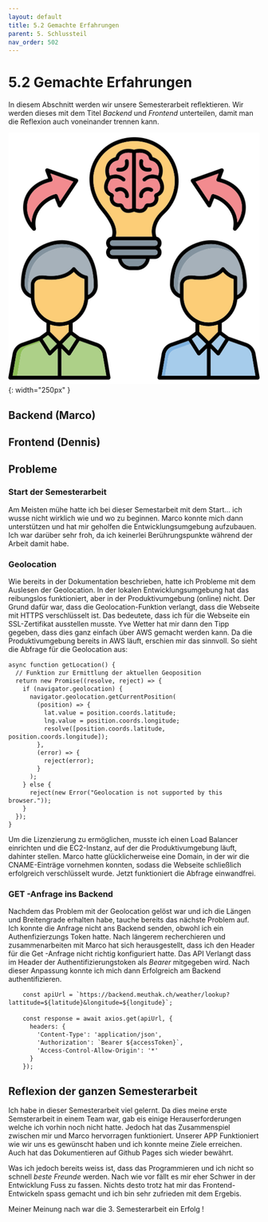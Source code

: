 ```yaml
---
layout: default
title: 5.2 Gemachte Erfahrungen
parent: 5. Schlussteil
nav_order: 502
---
```


# 5.2 Gemachte Erfahrungen

In diesem Abschnitt werden wir unsere Semesterarbeit reflektieren. Wir werden dieses mit dem Titel *Backend* und *Frontend* unterteilen, damit man die Reflexion auch voneinander trennen kann.

![Finish](../ressources/icons/exchange.png){: width="250px" }

## Backend (Marco)

## Frontend (Dennis)

## Probleme

### Start der Semesterarbeit

Am Meisten mühe hatte ich bei dieser Semestarbeit mit dem Start... ich wusse nicht wirklich wie und wo zu beginnen. Marco konnte mich dann unterstützen und hat mir geholfen die Entwicklungsumgebung aufzubauen. Ich war darüber sehr froh, da ich keinerlei Berührungspunkte während der Arbeit damit habe.

### Geolocation

Wie bereits in der Dokumentation beschrieben, hatte ich Probleme mit dem Auslesen der Geolocation. In der lokalen Entwicklungsumgebung hat das reibungslos funktioniert, aber in der Produktivumgebung (online) nicht. Der Grund dafür war, dass die Geolocation-Funktion verlangt, dass die Webseite mit HTTPS verschlüsselt ist. Das bedeutete, dass ich für die Webseite ein SSL-Zertifikat ausstellen musste. Yve Wetter hat mir dann den Tipp gegeben, dass dies ganz einfach über AWS gemacht werden kann. Da die Produktivumgebung bereits in AWS läuft, erschien mir das sinnvoll. So sieht die Abfrage für die Geolocation aus:

```
async function getLocation() {
  // Funktion zur Ermittlung der aktuellen Geoposition
  return new Promise((resolve, reject) => {
    if (navigator.geolocation) {
      navigator.geolocation.getCurrentPosition(
        (position) => {
          lat.value = position.coords.latitude;
          lng.value = position.coords.longitude;
          resolve([position.coords.latitude, position.coords.longitude]);
        },
        (error) => {
          reject(error);
        }
      );
    } else {
      reject(new Error("Geolocation is not supported by this browser."));
    }
  });
}
```


Um die Lizenzierung zu ermöglichen, musste ich einen Load Balancer einrichten und die EC2-Instanz, auf der die Produktivumgebung läuft, dahinter stellen. Marco hatte glücklicherweise eine Domain, in der wir die CNAME-Einträge vornehmen konnten, sodass die Webseite schließlich erfolgreich verschlüsselt wurde. Jetzt funktioniert die Abfrage einwandfrei.

### GET -Anfrage ins Backend

Nachdem das Problem mit der Geolocation gelöst war und ich die Längen und Breitengrade erhalten habe, tauche bereits das nächste Problem auf. Ich konnte die Anfrage nicht ans Backend senden, obwohl ich ein Authenfizierzungs Token hatte. Nach längerem recherchieren und zusammenarbeiten mit Marco hat sich herausgestellt, dass ich den Header für die Get -Anfrage nicht richtig konfiguriert hatte. Das API Verlangt dass im Header der Authentifizierungstoken als *Bearer* mitgegeben wird. Nach dieser Anpassung konnte ich mich dann Erfolgreich am Backend authentifizieren.

```
    const apiUrl = `https://backend.meuthak.ch/weather/lookup?lattitude=${latitude}&longitude=${longitude}`;

    const response = await axios.get(apiUrl, {
      headers: {
        'Content-Type': 'application/json',
        'Authorization': `Bearer ${accessToken}`,
        'Access-Control-Allow-Origin': '*'
      }
    });
```
## Reflexion der ganzen Semesterarbeit

Ich habe in dieser Semesterarbeit viel gelernt. Da dies meine erste Semsterarbeit in einem Team war, gab eis einige Herauserforderungen welche ich vorhin noch nicht hatte. Jedoch hat das Zusammenspiel zwischen mir und Marco hervorragen funktioniert. Unserer APP Funktioniert wie wir uns es gewünscht haben und ich konnte meine Ziele erreichen. Auch hat das Dokumentieren auf Github Pages sich wieder bewährt.

Was ich jedoch bereits weiss ist, dass das Programmieren und ich nicht so schnell *beste Freunde* werden. Nach wie vor fällt es mir eher Schwer in der Entwicklung Fuss zu fassen. Nichts desto trotz hat mir das Frontend-Entwickeln spass gemacht und ich bin sehr zufrieden mit dem Ergebis.

Meiner Meinung nach war die 3. Semesterarbeit ein Erfolg !
